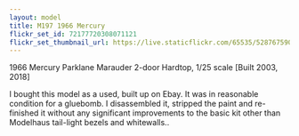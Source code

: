 ```yaml
---
layout: model
title: M197 1966 Mercury
flickr_set_id: 72177720308071121
flickr_set_thumbnail_url: https://live.staticflickr.com/65535/52876759009_81d61b760f_m.jpg
---
```


1966 Mercury Parklane Marauder 2-door Hardtop, 1/25 scale
[Built 2003, 2018]

I bought this model as a used, built up on Ebay. It was in reasonable condition for a gluebomb. I disassembled it, stripped the paint and re-finished it without any significant improvements to the basic kit other than Modelhaus tail-light bezels and whitewalls..


